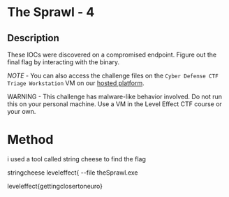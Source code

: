 # The Sprawl - 4

## Description

These IOCs were discovered on a compromised endpoint. Figure out the final flag by interacting with the binary.

*NOTE* - You can also access the challenge files on the `Cyber Defense CTF Triage Workstation` VM on our [hosted platform](https://training.leveleffect.com/courses/f4a9466f-edb0-42ff-bb0e-a95af2b05de5).

WARNING - This challenge has malware-like behavior involved. Do not run this on your personal machine. Use a VM in the Level Effect CTF course or your own. 

# Method

i used a tool called string cheese to find the flag

stringcheese leveleffect{ --file theSprawl.exe 
 
leveleffect{gettingclosertoneuro} 
